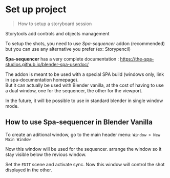 # Set up project
> How to setup a storyboard session

Storytools add controls and objects management

To setup the shots, you need to use *Spa-sequencer* addon (recommended) but you can use any alternative you prefer (ex: Storypencil)

**Spa-sequencer** has a very complete documentation : https://the-spa-studios.github.io/blender-spa-userdoc/

The addon is meant to be used with a special SPA build (windows only, link in spa-documentation homepage).  
But it can actually be used with Blender vanilla, at the cost of having to use a dual window, one for the sequencer, the other for the viewport.

In the future, it will be possible to use in standard blender in single window mode.


## How to use Spa-sequencer in Blender Vanilla


To create an aditional window, go to the main header menu: `Window > New Main Window`

Now this window will be used for the sequencer. arrange the window so it stay visible below the revious window.

Set the `EDIT` scene and activate sync. Now this window will control the shot displayed in the other.